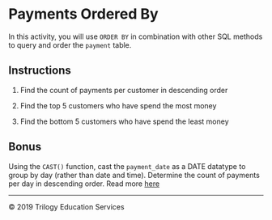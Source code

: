 # Payments Ordered By

In this activity, you will use `ORDER BY` in combination with other SQL methods to query and order the `payment` table.

## Instructions

1. Find the count of payments per customer in descending order

2. Find the top 5 customers who have spend the most money

3. Find the bottom 5 customers who have spend the least money

## Bonus

Using the `CAST()` function, cast the `payment_date` as a DATE datatype to group by day (rather than date and time). Determine the count of payments per day in descending order. Read more [here](https://stackoverflow.com/questions/6054144/how-can-i-group-by-date-time-column-without-taking-time-into-consideration)

---

© 2019 Trilogy Education Services
